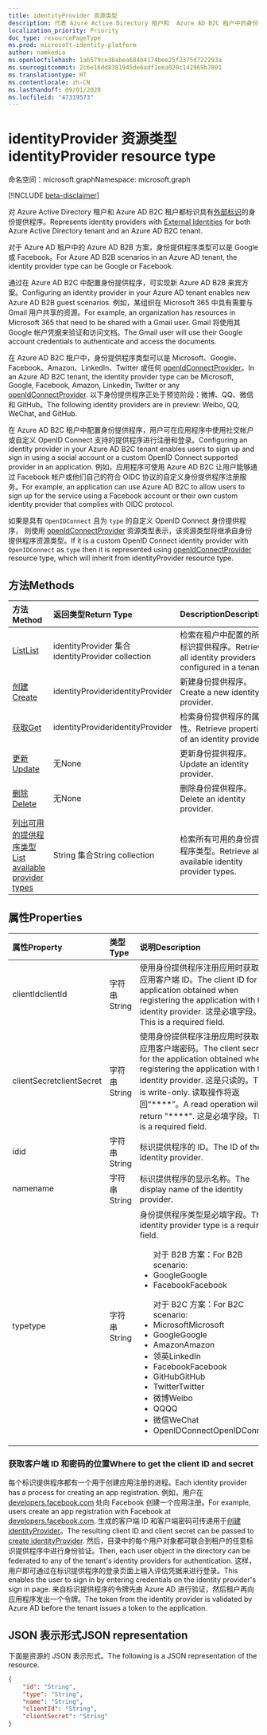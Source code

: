 ```yaml
---
title: identityProvider 资源类型
description: 代表 Azure Active Directory 租户和  Azure AD B2C 租户中的身份提供程序。
localization_priority: Priority
doc_type: resourcePageType
ms.prod: microsoft-identity-platform
author: namkedia
ms.openlocfilehash: 1ab579ce38abea684b4174bee25f2375d722293a
ms.sourcegitcommit: 2c6e16dd8381945de6adf1eea020c142969b7801
ms.translationtype: HT
ms.contentlocale: zh-CN
ms.lasthandoff: 09/01/2020
ms.locfileid: "47319573"
---
```

# <a name="identityprovider-resource-type"></a><span data-ttu-id="3b384-103">identityProvider 资源类型</span><span class="sxs-lookup"><span data-stu-id="3b384-103">identityProvider resource type</span></span>

<span data-ttu-id="3b384-104">命名空间：microsoft.graph</span><span class="sxs-lookup"><span data-stu-id="3b384-104">Namespace: microsoft.graph</span></span>

[!INCLUDE [beta-disclaimer](../../includes/beta-disclaimer.md)]

<span data-ttu-id="3b384-105">对 Azure Active Directory 租户和 Azure AD B2C 租户都标识具有[外部标识](https://docs.microsoft.com/azure/active-directory/external-identities/)的身份提供程序。</span><span class="sxs-lookup"><span data-stu-id="3b384-105">Represents identity providers with [External Identities](https://docs.microsoft.com/azure/active-directory/external-identities/) for both Azure Active Directory tenant and an Azure AD B2C tenant.</span></span>

<span data-ttu-id="3b384-106">对于 Azure AD 租户中的 Azure AD B2B 方案，身份提供程序类型可以是 Google 或 Facebook。</span><span class="sxs-lookup"><span data-stu-id="3b384-106">For Azure AD B2B scenarios in an Azure AD tenant, the identity provider type can be Google or Facebook.</span></span>

<span data-ttu-id="3b384-107">通过在 Azure AD B2C 中配置身份提供程序，可实现新 Azure AD B2B 来宾方案。</span><span class="sxs-lookup"><span data-stu-id="3b384-107">Configuring an identity provider in your Azure AD tenant enables new Azure AD B2B guest scenarios.</span></span> <span data-ttu-id="3b384-108">例如，某组织在 Microsoft 365 中具有需要与 Gmail 用户共享的资源。</span><span class="sxs-lookup"><span data-stu-id="3b384-108">For example, an organization has resources in Microsoft 365 that need to be shared with a Gmail user.</span></span> <span data-ttu-id="3b384-109">Gmail 将使用其 Google 帐户凭据来验证和访问文档。</span><span class="sxs-lookup"><span data-stu-id="3b384-109">The Gmail user will use their Google account credentials to authenticate and access the documents.</span></span>

<span data-ttu-id="3b384-110">在 Azure AD B2C 租户中，身份提供程序类型可以是 Microsoft、Google、Facebook、Amazon、LinkedIn、Twitter 或任何 [openIdConnectProvider](../resources/openidconnectprovider.md)。</span><span class="sxs-lookup"><span data-stu-id="3b384-110">In an Azure AD B2C tenant, the identity provider type can be Microsoft, Google, Facebook, Amazon, LinkedIn, Twitter or any [openIdConnectProvider](../resources/openidconnectprovider.md).</span></span> <span data-ttu-id="3b384-111">以下身份提供程序正处于预览阶段：微博、QQ、微信和 GitHub。</span><span class="sxs-lookup"><span data-stu-id="3b384-111">The following identity providers are in preview: Weibo, QQ, WeChat, and GitHub.</span></span>

<span data-ttu-id="3b384-112">在 Azure AD B2C 租户中配置身份提供程序，用户可在应用程序中使用社交帐户或自定义 OpenID Connect 支持的提供程序进行注册和登录。</span><span class="sxs-lookup"><span data-stu-id="3b384-112">Configuring an identity provider in your Azure AD B2C tenant enables users to sign up and sign in using a social account or a custom OpenID Connect supported provider in an application.</span></span> <span data-ttu-id="3b384-113">例如，应用程序可使用 Azure AD B2C 让用户能够通过 Facebook 帐户或他们自己的符合 OIDC 协议的自定义身份提供程序注册服务。</span><span class="sxs-lookup"><span data-stu-id="3b384-113">For example, an application can use Azure AD B2C to allow users to sign up for the service using a Facebook account or their own custom identity provider that complies with OIDC protocol.</span></span>


<span data-ttu-id="3b384-114">如果是具有 `OpenIDConnect` 且为 `type` 的自定义 OpenID Connect 身份提供程序， 则使用 [openIdConnectProvider](../resources/openidconnectprovider.md) 资源类型表示，该资源类型将继承自身份提供程序资源类型。</span><span class="sxs-lookup"><span data-stu-id="3b384-114">If it is a custom OpenID Connect identity provider with `OpenIDConnect` as `type` then it is represented using [openIdConnectProvider](../resources/openidconnectprovider.md) resource type, which will inherit from identityProvider resource type.</span></span> 

## <a name="methods"></a><span data-ttu-id="3b384-115">方法</span><span class="sxs-lookup"><span data-stu-id="3b384-115">Methods</span></span>

| <span data-ttu-id="3b384-116">方法</span><span class="sxs-lookup"><span data-stu-id="3b384-116">Method</span></span>       | <span data-ttu-id="3b384-117">返回类型</span><span class="sxs-lookup"><span data-stu-id="3b384-117">Return Type</span></span>  |<span data-ttu-id="3b384-118">Description</span><span class="sxs-lookup"><span data-stu-id="3b384-118">Description</span></span>|
|:---------------|:--------|:----------|
|[<span data-ttu-id="3b384-119">List</span><span class="sxs-lookup"><span data-stu-id="3b384-119">List</span></span>](../api/identityprovider-list.md)|<span data-ttu-id="3b384-120">identityProvider 集合</span><span class="sxs-lookup"><span data-stu-id="3b384-120">identityProvider collection</span></span>|<span data-ttu-id="3b384-121">检索在租户中配置的所有标识提供程序。</span><span class="sxs-lookup"><span data-stu-id="3b384-121">Retrieve all identity providers configured in a tenant.</span></span>|
|[<span data-ttu-id="3b384-122">创建</span><span class="sxs-lookup"><span data-stu-id="3b384-122">Create</span></span>](../api/identityprovider-post-identityproviders.md)|<span data-ttu-id="3b384-123">identityProvider</span><span class="sxs-lookup"><span data-stu-id="3b384-123">identityProvider</span></span>|<span data-ttu-id="3b384-124">新建身份提供程序。</span><span class="sxs-lookup"><span data-stu-id="3b384-124">Create a new identity provider.</span></span>|
|[<span data-ttu-id="3b384-125">获取</span><span class="sxs-lookup"><span data-stu-id="3b384-125">Get</span></span>](../api/identityprovider-get.md) |<span data-ttu-id="3b384-126">identityProvider</span><span class="sxs-lookup"><span data-stu-id="3b384-126">identityProvider</span></span>|<span data-ttu-id="3b384-127">检索身份提供程序的属性。</span><span class="sxs-lookup"><span data-stu-id="3b384-127">Retrieve properties of an identity provider.</span></span>|
|[<span data-ttu-id="3b384-128">更新</span><span class="sxs-lookup"><span data-stu-id="3b384-128">Update</span></span>](../api/identityprovider-update.md)|<span data-ttu-id="3b384-129">无</span><span class="sxs-lookup"><span data-stu-id="3b384-129">None</span></span>|<span data-ttu-id="3b384-130">更新身份提供程序。</span><span class="sxs-lookup"><span data-stu-id="3b384-130">Update an identity provider.</span></span>|
|[<span data-ttu-id="3b384-131">删除</span><span class="sxs-lookup"><span data-stu-id="3b384-131">Delete</span></span>](../api/identityprovider-delete.md)|<span data-ttu-id="3b384-132">无</span><span class="sxs-lookup"><span data-stu-id="3b384-132">None</span></span>|<span data-ttu-id="3b384-133">删除身份提供程序。</span><span class="sxs-lookup"><span data-stu-id="3b384-133">Delete an identity provider.</span></span>|
|[<span data-ttu-id="3b384-134">列出可用的提供程序类型</span><span class="sxs-lookup"><span data-stu-id="3b384-134">List available provider types</span></span>](../api/identityprovider-list-availableprovidertypes.md)|<span data-ttu-id="3b384-135">String 集合</span><span class="sxs-lookup"><span data-stu-id="3b384-135">String collection</span></span>|<span data-ttu-id="3b384-136">检索所有可用的身份提供程序类型。</span><span class="sxs-lookup"><span data-stu-id="3b384-136">Retrieve all available identity provider types.</span></span>|

## <a name="properties"></a><span data-ttu-id="3b384-137">属性</span><span class="sxs-lookup"><span data-stu-id="3b384-137">Properties</span></span>

|<span data-ttu-id="3b384-138">属性</span><span class="sxs-lookup"><span data-stu-id="3b384-138">Property</span></span>|<span data-ttu-id="3b384-139">类型</span><span class="sxs-lookup"><span data-stu-id="3b384-139">Type</span></span>|<span data-ttu-id="3b384-140">说明</span><span class="sxs-lookup"><span data-stu-id="3b384-140">Description</span></span>|
|:---------------|:--------|:----------|
|<span data-ttu-id="3b384-141">clientId</span><span class="sxs-lookup"><span data-stu-id="3b384-141">clientId</span></span>|<span data-ttu-id="3b384-142">字符串</span><span class="sxs-lookup"><span data-stu-id="3b384-142">String</span></span>|<span data-ttu-id="3b384-143">使用身份提供程序注册应用时获取的应用客户端 ID。</span><span class="sxs-lookup"><span data-stu-id="3b384-143">The client ID for the application obtained when registering the application with the identity provider.</span></span> <span data-ttu-id="3b384-144">这是必填字段。</span><span class="sxs-lookup"><span data-stu-id="3b384-144">This is a required field.</span></span>|
|<span data-ttu-id="3b384-145">clientSecret</span><span class="sxs-lookup"><span data-stu-id="3b384-145">clientSecret</span></span>|<span data-ttu-id="3b384-146">字符串</span><span class="sxs-lookup"><span data-stu-id="3b384-146">String</span></span>|<span data-ttu-id="3b384-147">使用身份提供程序注册应用时获取的应用客户端密码。</span><span class="sxs-lookup"><span data-stu-id="3b384-147">The client secret for the application obtained when registering the application with the identity provider.</span></span> <span data-ttu-id="3b384-148">这是只读的。</span><span class="sxs-lookup"><span data-stu-id="3b384-148">This is write-only.</span></span> <span data-ttu-id="3b384-149">读取操作将返回“\*\*\*\*”。</span><span class="sxs-lookup"><span data-stu-id="3b384-149">A read operation will return "\*\*\*\*".</span></span> <span data-ttu-id="3b384-150">这是必填字段。</span><span class="sxs-lookup"><span data-stu-id="3b384-150">This is a required field.</span></span>|
|<span data-ttu-id="3b384-151">id</span><span class="sxs-lookup"><span data-stu-id="3b384-151">id</span></span>|<span data-ttu-id="3b384-152">字符串</span><span class="sxs-lookup"><span data-stu-id="3b384-152">String</span></span>|<span data-ttu-id="3b384-153">标识提供程序的 ID。</span><span class="sxs-lookup"><span data-stu-id="3b384-153">The ID of the identity provider.</span></span>|
|<span data-ttu-id="3b384-154">name</span><span class="sxs-lookup"><span data-stu-id="3b384-154">name</span></span>|<span data-ttu-id="3b384-155">字符串</span><span class="sxs-lookup"><span data-stu-id="3b384-155">String</span></span>|<span data-ttu-id="3b384-156">标识提供程序的显示名称。</span><span class="sxs-lookup"><span data-stu-id="3b384-156">The display name of the identity provider.</span></span>|
|<span data-ttu-id="3b384-157">type</span><span class="sxs-lookup"><span data-stu-id="3b384-157">type</span></span>|<span data-ttu-id="3b384-158">字符串</span><span class="sxs-lookup"><span data-stu-id="3b384-158">String</span></span>|<span data-ttu-id="3b384-159">身份提供程序类型是必填字段。</span><span class="sxs-lookup"><span data-stu-id="3b384-159">The identity provider type is a required field.</span></span><ul><span data-ttu-id="3b384-160">对于 B2B 方案：</span><span class="sxs-lookup"><span data-stu-id="3b384-160">For B2B scenario:</span></span><li/><span data-ttu-id="3b384-161">Google</span><span class="sxs-lookup"><span data-stu-id="3b384-161">Google</span></span><li/><span data-ttu-id="3b384-162">Facebook</span><span class="sxs-lookup"><span data-stu-id="3b384-162">Facebook</span></span></ul><ul><span data-ttu-id="3b384-163">对于 B2C 方案：</span><span class="sxs-lookup"><span data-stu-id="3b384-163">For B2C scenario:</span></span><li/><span data-ttu-id="3b384-164">Microsoft</span><span class="sxs-lookup"><span data-stu-id="3b384-164">Microsoft</span></span><li/><span data-ttu-id="3b384-165">Google</span><span class="sxs-lookup"><span data-stu-id="3b384-165">Google</span></span><li/><span data-ttu-id="3b384-166">Amazon</span><span class="sxs-lookup"><span data-stu-id="3b384-166">Amazon</span></span><li/><span data-ttu-id="3b384-167">领英</span><span class="sxs-lookup"><span data-stu-id="3b384-167">LinkedIn</span></span><li/><span data-ttu-id="3b384-168">Facebook</span><span class="sxs-lookup"><span data-stu-id="3b384-168">Facebook</span></span><li/><span data-ttu-id="3b384-169">GitHub</span><span class="sxs-lookup"><span data-stu-id="3b384-169">GitHub</span></span><li/><span data-ttu-id="3b384-170">Twitter</span><span class="sxs-lookup"><span data-stu-id="3b384-170">Twitter</span></span><li/><span data-ttu-id="3b384-171">微博</span><span class="sxs-lookup"><span data-stu-id="3b384-171">Weibo</span></span><li/><span data-ttu-id="3b384-172">QQ</span><span class="sxs-lookup"><span data-stu-id="3b384-172">QQ</span></span><li/><span data-ttu-id="3b384-173">微信</span><span class="sxs-lookup"><span data-stu-id="3b384-173">WeChat</span></span><li/><span data-ttu-id="3b384-174">OpenIDConnect</span><span class="sxs-lookup"><span data-stu-id="3b384-174">OpenIDConnect</span></span></ul>|

### <a name="where-to-get-the-client-id-and-secret"></a><span data-ttu-id="3b384-175">获取客户端 ID 和密码的位置</span><span class="sxs-lookup"><span data-stu-id="3b384-175">Where to get the client ID and secret</span></span>

<span data-ttu-id="3b384-176">每个标识提供程序都有一个用于创建应用注册的进程。</span><span class="sxs-lookup"><span data-stu-id="3b384-176">Each identity provider has a process for creating an app registration.</span></span> <span data-ttu-id="3b384-177">例如，用户在 [developers.facebook.com](https://developers.facebook.com/) 处向 Facebook 创建一个应用注册。</span><span class="sxs-lookup"><span data-stu-id="3b384-177">For example, users create an app registration with Facebook at [developers.facebook.com](https://developers.facebook.com/).</span></span> <span data-ttu-id="3b384-178">生成的客户端 ID 和客户端密码可传递用于[创建 identityProvider](../api/identityprovider-post-identityproviders.md)。</span><span class="sxs-lookup"><span data-stu-id="3b384-178">The resulting client ID and client secret can be passed to [create identityProvider](../api/identityprovider-post-identityproviders.md).</span></span> <span data-ttu-id="3b384-179">然后，目录中的每个用户对象都可联合到租户的任意标识提供程序中进行身份验证。</span><span class="sxs-lookup"><span data-stu-id="3b384-179">Then, each user object in the directory can be federated to any of the tenant's identity providers for authentication.</span></span> <span data-ttu-id="3b384-180">这样，用户即可通过在标识提供程序的登录页面上输入评估凭据来进行登录。</span><span class="sxs-lookup"><span data-stu-id="3b384-180">This enables the user to sign in by entering credentials on the identity provider's sign in page.</span></span> <span data-ttu-id="3b384-181">来自标识提供程序的令牌先由 Azure AD 进行验证，然后租户再向应用程序发出一个令牌。</span><span class="sxs-lookup"><span data-stu-id="3b384-181">The token from the identity provider is validated by Azure AD before the tenant issues a token to the application.</span></span>

## <a name="json-representation"></a><span data-ttu-id="3b384-182">JSON 表示形式</span><span class="sxs-lookup"><span data-stu-id="3b384-182">JSON representation</span></span>

<span data-ttu-id="3b384-183">下面是资源的 JSON 表示形式。</span><span class="sxs-lookup"><span data-stu-id="3b384-183">The following is a JSON representation of the resource.</span></span>

<!-- {
  "blockType": "resource",
  "@odata.type": "microsoft.graph.identityProvider"
} -->

```json
{
    "id": "String",
    "type": "String",
    "name": "String",
    "clientId": "String",
    "clientSecret": "String"
}
```

